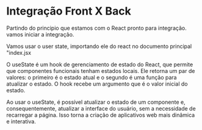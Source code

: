 # Integração Front X Back

Partindo do principio que estamos com o React pronto para integração. vamos iniciar a integração.

Vamos usar o user state, importando ele do react no documento principal "index.jsx


O useState é um hook de gerenciamento de estado do React, que permite que componentes funcionais tenham estados locais. Ele retorna um par de valores: o primeiro é o estado atual e o segundo é uma função para atualizar o estado. O hook recebe um argumento que é o valor inicial do estado.

Ao usar o useState, é possível atualizar o estado de um componente e, consequentemente, atualizar a interface do usuário, sem a necessidade de recarregar a página. Isso torna a criação de aplicativos web mais dinâmica e interativa.





